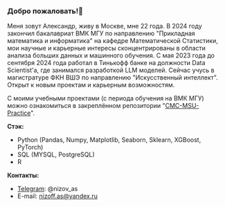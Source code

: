 ### Добро пожаловать!👋

Меня зовут Александр, живу в Москве, мне 22 года. В 2024 году закончил бакалавриат ВМК МГУ по направлению "Прикладная математика и информатика" на кафедре Математической Статистики, мои научные и карьерные интересы сконцентрированы в области анализа больших данных и машинного обучения. С мая 2023 года до сентября 2024 года работал в Тинькофф банке на должности Data Scientist'а, где занимался разработкой LLM моделей. Сейчас учусь в магистратуре ФКН ВШЭ по направлению "Искусственный интеллект". Открыт к новым проектам и карьерным возможностям.

С моими учебными проектами (с периода обучения на ВМК МГУ) можно ознакомиться в закреплённом репозитории "[CMC-MSU-Practice](https://github.com/nizov-as/CMC-MSU-Practice)".

**Стэк:**
- Python (Pandas, Numpy, Matplotlib, Seaborn, Sklearn, XGBoost, PyTorch)
- SQL (MYSQL, PostgreSQL)
- R

**Контакты:**
* [Telegram](https://t.me/nizov_as): @nizov_as
* E-mail: nizoff.as@yandex.ru
